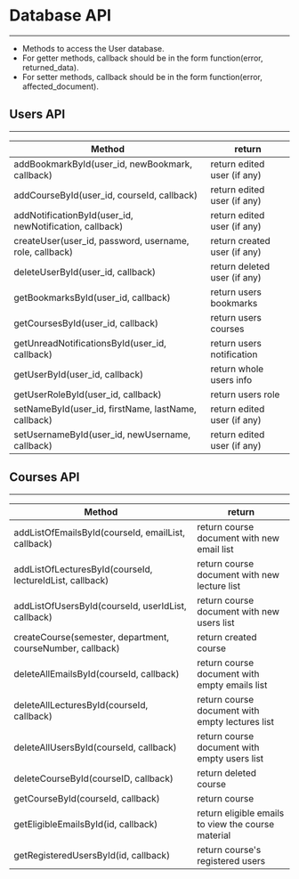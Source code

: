 # Database API
--------

* Methods to access the User database.
* For getter methods, callback should be in the form function(error, returned_data).
* For setter methods, callback should be in the form function(error, affected_document).

## Users API
---

|	Method							|  return              |
|--------------------------------|-----------------------------------|
|addBookmarkById(user_id, newBookmark, callback) | return edited user (if any)|
|addCourseById(user_id, courseId, callback) | return edited user (if any)|
|addNotificationById(user_id, newNotification, callback) | return edited user (if any)|
|createUser(user_id, password, username, role, callback) | return created user (if any)|
|deleteUserById(user_id, callback) | return deleted user (if any)|
|getBookmarksById(user_id, callback) | return users bookmarks|
|getCoursesById(user_id, callback) | return users courses|
|getUnreadNotificationsById(user_id, callback) | return users notification|
|getUserById(user_id, callback) | return whole users info|
|getUserRoleById(user_id, callback) | return users role|
|setNameById(user_id, firstName, lastName, callback) | return edited user (if any)|
|setUsernameById(user_id, newUsername, callback) | return edited user (if any)|




## Courses API
---

|	Method							|  return              |
|--------------------------------|-----------------------------------|
addListOfEmailsById(courseId, emailList, callback) | return course document with new email list |
addListOfLecturesById(courseId, lectureIdList, callback) | return course document with new lecture list |
addListOfUsersById(courseId, userIdList, callback) | return course document with new users list |
createCourse(semester, department, courseNumber, callback) | return created course |
deleteAllEmailsById(courseId, callback) | return course document with empty emails list |
deleteAllLecturesById(courseId, callback) | return course document with empty lectures list |
deleteAllUsersById(courseId, callback) | return course document with empty users list |
deleteCourseById(courseID, callback) | return deleted course |
getCourseById(courseId, callback) | return course |
getEligibleEmailsById(id, callback) | return eligible emails to view the course material|
getRegisteredUsersById(id, callback) | return course's registered users |



 












